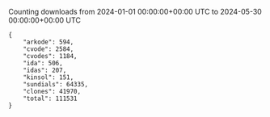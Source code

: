 
Counting downloads from 2024-01-01 00:00:00+00:00 UTC to 2024-05-30 00:00:00+00:00 UTC

```
{
    "arkode": 594,
    "cvode": 2584,
    "cvodes": 1184,
    "ida": 506,
    "idas": 207,
    "kinsol": 151,
    "sundials": 64335,
    "clones": 41970,
    "total": 111531
}
```
